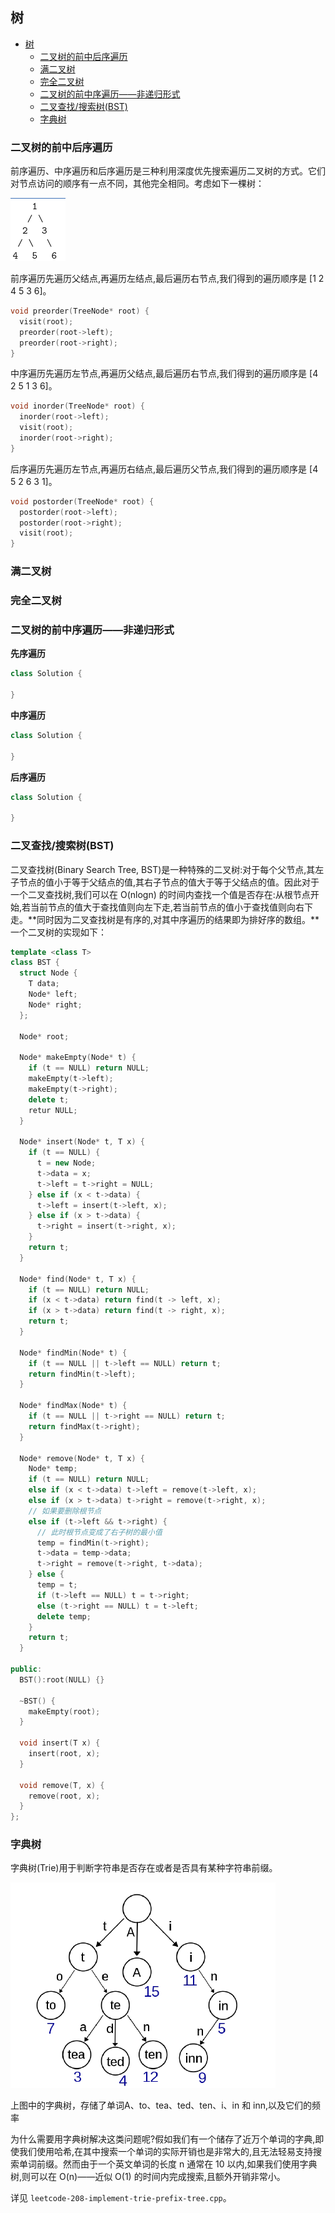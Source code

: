 ## 树

<!-- TOC -->

- [树](#树)
  - [二叉树的前中后序遍历](#二叉树的前中后序遍历)
  - [满二叉树](#满二叉树)
  - [完全二叉树](#完全二叉树)
  - [二叉树的前中序遍历——非递归形式](#二叉树的前中序遍历非递归形式)
  - [二叉查找/搜索树(BST)](#二叉查找搜索树bst)
  - [字典树](#字典树)

<!-- /TOC -->

### 二叉树的前中后序遍历

前序遍历、中序遍历和后序遍历是三种利用深度优先搜索遍历二叉树的方式。它们对节点访问的顺序有一点不同，其他完全相同。考虑如下一棵树：

![](../figs/前中后序遍历.png)

前序遍历先遍历父结点,再遍历左结点,最后遍历右节点,我们得到的遍历顺序是 \[1 2 4 5 3 6\]。

```c++
void preorder(TreeNode* root) {
  visit(root);
  preorder(root->left);
  preorder(root->right);
}
```

中序遍历先遍历左节点,再遍历父结点,最后遍历右节点,我们得到的遍历顺序是 \[4 2 5 1 3 6\]。

```c++
void inorder(TreeNode* root) {
  inorder(root->left);
  visit(root);
  inorder(root->right);
}
```

后序遍历先遍历左节点,再遍历右结点,最后遍历父节点,我们得到的遍历顺序是 \[4 5 2 6 3 1\]。

```c++
void postorder(TreeNode* root) {
  postorder(root->left);
  postorder(root->right);
  visit(root);
}
```

### 满二叉树



### 完全二叉树



### 二叉树的前中序遍历——非递归形式

**先序遍历**

```c++
class Solution {

}
```

**中序遍历**

```c++
class Solution {

}
```

**后序遍历**

```c++
class Solution {

}
```

### 二叉查找/搜索树(BST)

二叉查找树(Binary Search Tree, BST)是一种特殊的二叉树:对于每个父节点,其左子节点的值小于等于父结点的值,其右子节点的值大于等于父结点的值。因此对于一个二叉查找树,我们可以在 O(nlogn) 的时间内查找一个值是否存在:从根节点开始,若当前节点的值大于查找值则向左下走,若当前节点的值小于查找值则向右下走。**同时因为二叉查找树是有序的,对其中序遍历的结果即为排好序的数组。**一个二叉树的实现如下：

```c++
template <class T>
class BST {
  struct Node {
    T data;
    Node* left;
    Node* right;
  };

  Node* root;

  Node* makeEmpty(Node* t) {
    if (t == NULL) return NULL;
    makeEmpty(t->left);
    makeEmpty(t->right);
    delete t;
    retur NULL;
  }

  Node* insert(Node* t, T x) {
    if (t == NULL) {
      t = new Node;
      t->data = x;
      t->left = t->right = NULL;
    } else if (x < t->data) {
      t->left = insert(t->left, x);
    } else if (x > t->data) {
      t->right = insert(t->right, x);
    }
    return t;
  }

  Node* find(Node* t, T x) {
    if (t == NULL) return NULL;
    if (x < t->data) return find(t -> left, x);
    if (x > t->data) return find(t -> right, x);
    return t;
  }

  Node* findMin(Node* t) {
    if (t == NULL || t->left == NULL) return t;
    return findMin(t->left);
  }

  Node* findMax(Node* t) {
    if (t == NULL || t->right == NULL) return t;
    return findMax(t->right);
  }

  Node* remove(Node* t, T x) {
    Node* temp;
    if (t == NULL) return NULL;
    else if (x < t->data) t->left = remove(t->left, x);
    else if (x > t->data) t->right = remove(t->right, x);
    // 如果要删除根节点
    else if (t->left && t->right) {
      // 此时根节点变成了右子树的最小值 
      temp = findMin(t->right);
      t->data = temp->data;
      t->right = remove(t->right, t->data);
    } else {
      temp = t;
      if (t->left == NULL) t = t->right;
      else (t->right == NULL) t = t->left;
      delete temp;
    }
    return t;
  }

public:
  BST():root(NULL) {}

  ~BST() {
    makeEmpty(root);
  }

  void insert(T x) {
    insert(root, x);
  }

  void remove(T, x) {
    remove(root, x);
  }
};
```

### 字典树

字典树(Trie)用于判断字符串是否存在或者是否具有某种字符串前缀。

![字典树](../figs/trie.png)

上图中的字典树，存储了单词A、to、tea、ted、ten、i、in 和 inn,以及它们的频率

为什么需要用字典树解决这类问题呢?假如我们有一个储存了近万个单词的字典,即使我们使用哈希,在其中搜索一个单词的实际开销也是非常大的,且无法轻易支持搜索单词前缀。然而由于一个英文单词的长度 n 通常在 10 以内,如果我们使用字典树,则可以在 O(n)——近似 O(1) 的时间内完成搜索,且额外开销非常小。

详见 `leetcode-208-implement-trie-prefix-tree.cpp`。


